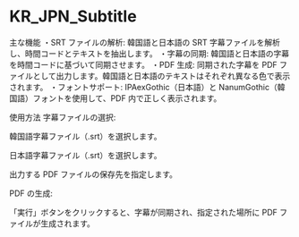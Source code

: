 # KR_JPN_Subtitle

主な機能
・SRT ファイルの解析: 韓国語と日本語の SRT 字幕ファイルを解析し、時間コードとテキストを抽出します。
・字幕の同期: 韓国語と日本語の字幕を時間コードに基づいて同期させます。
・PDF 生成: 同期された字幕を PDF ファイルとして出力します。韓国語と日本語のテキストはそれぞれ異なる色で表示されます。
・フォントサポート: IPAexGothic（日本語）と NanumGothic（韓国語）フォントを使用して、PDF 内で正しく表示されます。



使用方法
字幕ファイルの選択:

韓国語字幕ファイル（.srt）を選択します。

日本語字幕ファイル（.srt）を選択します。

出力する PDF ファイルの保存先を指定します。

PDF の生成:

「実行」ボタンをクリックすると、字幕が同期され、指定された場所に PDF ファイルが生成されます。
